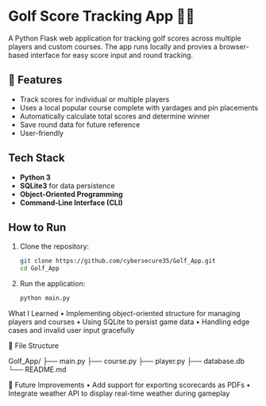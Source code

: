 
# Golf Score Tracking App 🏌️‍♂️

A Python Flask web application for tracking golf scores across multiple players and custom courses. The app runs locally and provies a browser-based interface for easy score input and round tracking.

## 📌 Features

- Track scores for individual or multiple players
- Uses a local popular course complete with yardages and pin placements
- Automatically calculate total scores and determine winner
- Save round data for future reference
- User-friendly

## Tech Stack

- **Python 3**
- **SQLite3** for data persistence
- **Object-Oriented Programming**
- **Command-Line Interface (CLI)**

## How to Run

1. Clone the repository:

   ```bash
   git clone https://github.com/cybersecure35/Golf_App.git
   cd Golf_App

2. Run the application:
   ```bash
   python main.py

What I Learned
	•	Implementing object-oriented structure for managing players and courses
	•	Using SQLite to persist game data
	•	Handling edge cases and invalid user input gracefully


📂 File Structure

Golf_App/
├── main.py
├── course.py
├── player.py
├── database.db
└── README.md

🧩 Future Improvements
	•	Add support for exporting scorecards as PDFs
	•	Integrate weather API to display real-time weather during gameplay
 



